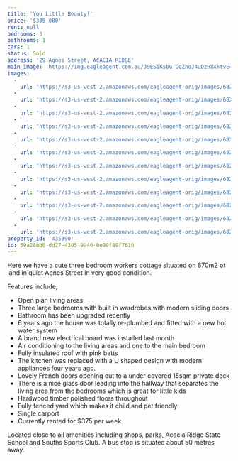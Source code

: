 ```yaml
---
title: 'You Little Beauty!'
price: '$335,000'
rent: null
bedrooms: 3
bathrooms: 1
cars: 1
status: Sold
address: '29 Agnes Street, ACACIA RIDGE'
main_image: 'https://img.eagleagent.com.au/J9ESiKsbG-GqZhoJ4uDzH8XktvE=/1280x854/smart/https://s3-us-west-2.amazonaws.com/eagleagent-orig/images/6824051/115305023-image-M.jpg'
images:
  -
    url: 'https://s3-us-west-2.amazonaws.com/eagleagent-orig/images/6824062/115305023-image-K.jpg'
  -
    url: 'https://s3-us-west-2.amazonaws.com/eagleagent-orig/images/6824061/115305023-image-J.jpg'
  -
    url: 'https://s3-us-west-2.amazonaws.com/eagleagent-orig/images/6824060/115305023-image-I.jpg'
  -
    url: 'https://s3-us-west-2.amazonaws.com/eagleagent-orig/images/6824059/115305023-image-H.jpg'
  -
    url: 'https://s3-us-west-2.amazonaws.com/eagleagent-orig/images/6824058/115305023-image-G.jpg'
  -
    url: 'https://s3-us-west-2.amazonaws.com/eagleagent-orig/images/6824057/115305023-image-F.jpg'
  -
    url: 'https://s3-us-west-2.amazonaws.com/eagleagent-orig/images/6824056/115305023-image-E.jpg'
  -
    url: 'https://s3-us-west-2.amazonaws.com/eagleagent-orig/images/6824055/115305023-image-D.jpg'
  -
    url: 'https://s3-us-west-2.amazonaws.com/eagleagent-orig/images/6824054/115305023-image-C.jpg'
  -
    url: 'https://s3-us-west-2.amazonaws.com/eagleagent-orig/images/6824053/115305023-image-B.jpg'
  -
    url: 'https://s3-us-west-2.amazonaws.com/eagleagent-orig/images/6824052/115305023-image-A.jpg'
  -
    url: 'https://s3-us-west-2.amazonaws.com/eagleagent-orig/images/6824051/115305023-image-M.jpg'
property_id: '435390'
id: 59a28bb0-dd27-4305-9940-0e09f89f7616
---
```

Here we have a cute three bedroom workers cottage situated on 670m2 of land in quiet Agnes Street in very good condition.

Features include;
*  Open plan living areas
*  Three large bedrooms with built in wardrobes with modern sliding doors
*  Bathroom has been upgraded recently
*  6 years ago the house was totally re-plumbed and fitted with a new hot water system
*  A brand new electrical board was installed last month
*  Air conditioning to the living areas and one to the main bedroom
*  Fully insulated roof with pink batts
*  The kitchen was replaced with a U shaped design with modern appliances four years ago.
*  Lovely French doors opening out to a under covered 15sqm private deck
*  There is a nice glass door leading into the hallway that separates the living area from the bedrooms which is great for little kids
*  Hardwood timber polished floors throughout
*  Fully fenced yard which makes it child and pet friendly
*  Single carport
*  Currently rented for $375 per week

Located close to all amenities including shops, parks, Acacia Ridge State School and Souths Sports Club. A bus stop is situated about 50 metres away.